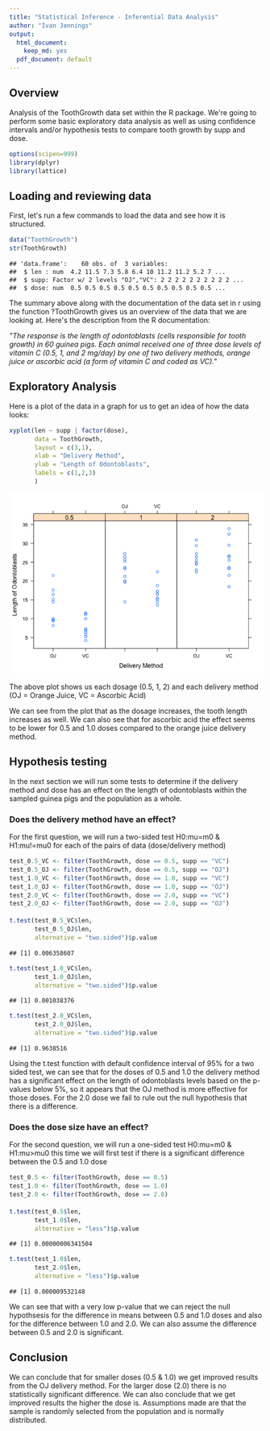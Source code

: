 ```yaml
---
title: "Statistical Inference - Inferential Data Analysis"
author: "Ivan Jennings"
output:
  html_document:
    keep_md: yes
  pdf_document: default
---
```


## Overview
Analysis of the ToothGrowth data set within the R package. We're going to perform some basic exploratory data analysis as well as using confidence intervals and/or hypothesis tests to compare tooth growth by supp and dose.


```r
options(scipen=999)
library(dplyr)
library(lattice)
```

## Loading and reviewing data

First, let's run a few commands to load the data and see how it is structured.


```r
data("ToothGrowth")
str(ToothGrowth)
```

```
## 'data.frame':	60 obs. of  3 variables:
##  $ len : num  4.2 11.5 7.3 5.8 6.4 10 11.2 11.2 5.2 7 ...
##  $ supp: Factor w/ 2 levels "OJ","VC": 2 2 2 2 2 2 2 2 2 2 ...
##  $ dose: num  0.5 0.5 0.5 0.5 0.5 0.5 0.5 0.5 0.5 0.5 ...
```

The summary above along with the documentation of the data set in r using the function ?ToothGrowth gives us an overview of the data that we are looking at. Here's the description from the R documentation:

*"The response is the length of odontoblasts (cells responsible for tooth growth) in 60 guinea pigs. Each animal received one of three dose levels of vitamin C (0.5, 1, and 2 mg/day) by one of two delivery methods, orange juice or ascorbic acid (a form of vitamin C and coded as VC)."*

## Exploratory Analysis

Here is a plot of the data in a graph for us to get an idea of how the data looks:


```r
xyplot(len ~ supp | factor(dose),
       data = ToothGrowth,
       layout = c(3,1),
       xlab = "Delivery Method",
       ylab = "Length of Odontoblasts",
       labels = c(1,2,3)
       )
```

![](Statistical_Inference_Part2_files/figure-html/unnamed-chunk-2-1.png)<!-- -->

The above plot shows us each dosage (0.5, 1, 2)  and each delivery method (OJ = Orange Juice, VC = Ascorbic Acid)

We can see from the plot that as the dosage increases, the tooth length increases as well. We can also see that for ascorbic acid the effect seems to be lower for 0.5 and 1.0 doses compared to the orange juice delivery method.

## Hypothesis testing 

In the next section we will run some tests to determine if the delivery method and dose has an effect on the length of odontoblasts within the sampled guinea pigs and the population as a whole.

### Does the delivery method have an effect?

For the first question, we will run a two-sided test H0:mu=m0 & H1:mu!=mu0 for each of the pairs of data (dose/delivery method)


```r
test_0.5_VC <- filter(ToothGrowth, dose == 0.5, supp == "VC")
test_0.5_OJ <- filter(ToothGrowth, dose == 0.5, supp == "OJ")
test_1.0_VC <- filter(ToothGrowth, dose == 1.0, supp == "VC")
test_1.0_OJ <- filter(ToothGrowth, dose == 1.0, supp == "OJ")
test_2.0_VC <- filter(ToothGrowth, dose == 2.0, supp == "VC")
test_2.0_OJ <- filter(ToothGrowth, dose == 2.0, supp == "OJ")

t.test(test_0.5_VC$len,
       test_0.5_OJ$len,
       alternative = "two.sided")$p.value
```

```
## [1] 0.006358607
```

```r
t.test(test_1.0_VC$len,
       test_1.0_OJ$len,
       alternative = "two.sided")$p.value
```

```
## [1] 0.001038376
```

```r
t.test(test_2.0_VC$len,
       test_2.0_OJ$len,
       alternative = "two.sided")$p.value
```

```
## [1] 0.9638516
```

Using the t.test function with default confidence interval of 95% for a two sided test, we can see that for the doses of 0.5 and 1.0 the delivery method has a significant effect on the length of odontoblasts levels based on the p-values below 5%, so it appears that the OJ method is more effective for those doses. For the 2.0 dose we fail to rule out the null hypothesis that there is a difference.

### Does the dose size have an effect?

For the second question, we will run a one-sided test H0:mu=m0 & H1:mu>mu0 this time we will first test if there is a significant difference between the 0.5 and 1.0 dose


```r
test_0.5 <- filter(ToothGrowth, dose == 0.5)
test_1.0 <- filter(ToothGrowth, dose == 1.0)
test_2.0 <- filter(ToothGrowth, dose == 2.0)

t.test(test_0.5$len,
       test_1.0$len,
       alternative = "less")$p.value
```

```
## [1] 0.00000006341504
```

```r
t.test(test_1.0$len,
       test_2.0$len,
       alternative = "less")$p.value
```

```
## [1] 0.000009532148
```

We can see that with a very low p-value that we can reject the null hypothsesis for the difference in means between 0.5 and 1.0 doses and also for the difference between 1.0 and 2.0. We can also assume the difference between 0.5 and 2.0 is significant.

## Conclusion

We can conclude that for smaller doses (0.5 & 1.0) we get improved results from the OJ delivery method. For the larger dose (2.0) there is no statistically significant difference. We can also conclude that we get improved results the higher the dose is. Assumptions made are that the sample is randomly selected from the population and is normally distributed.
